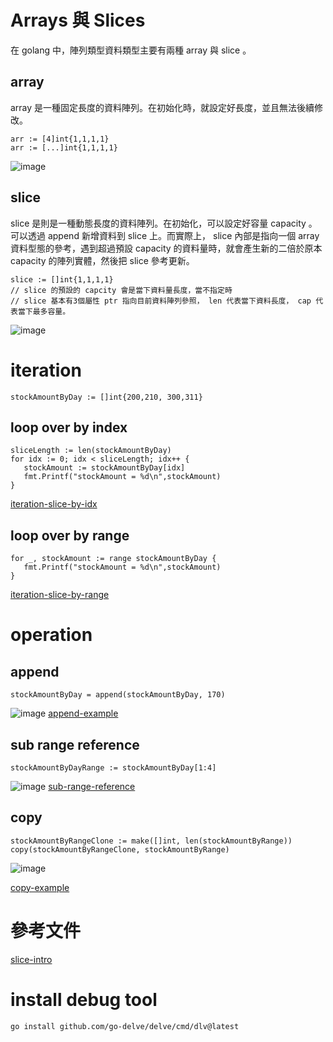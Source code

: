 
# Arrays 與 Slices

在 golang 中，陣列類型資料類型主要有兩種 array 與 slice 。

## array
array 是一種固定長度的資料陣列。在初始化時，就設定好長度，並且無法後續修改。

```golang=
arr := [4]int{1,1,1,1}
arr := [...]int{1,1,1,1}
```

![image](https://hackmd.io/_uploads/HkY6BHIbex.png)

## slice

slice 是則是一種動態長度的資料陣列。在初始化，可以設定好容量 capacity 。可以透過 append 新增資料到 slice 上。而實際上， slice 內部是指向一個 array 資料型態的參考，遇到超過預設 capacity 的資料量時，就會產生新的二倍於原本 capacity 的陣列實體，然後把 slice 參考更新。

```golang=
slice := []int{1,1,1,1}
// slice 的預設的 capcity 會是當下資料量長度，當不指定時
// slice 基本有3個屬性 ptr 指向目前資料陣列參照， len 代表當下資料長度， cap 代表當下最多容量。
```

![image](https://hackmd.io/_uploads/rJixLSI-xg.png)

# iteration

```golang=
stockAmountByDay := []int{200,210, 300,311}
```
## loop over by index

```golang=
sliceLength := len(stockAmountByDay)
for idx := 0; idx < sliceLength; idx++ {
   stockAmount := stockAmountByDay[idx]
   fmt.Printf("stockAmount = %d\n",stockAmount)
}  
```
[iteration-slice-by-idx](https://go.dev/play/p/w_iYwtB6u6c)

## loop over by range

```golang=
for _, stockAmount := range stockAmountByDay {
   fmt.Printf("stockAmount = %d\n",stockAmount)
}
```

[iteration-slice-by-range](https://go.dev/play/p/CYLQDp2p4mY)

# operation

## append

```golang=
stockAmountByDay = append(stockAmountByDay, 170)
```
![image](https://hackmd.io/_uploads/S1pQsT8-xl.png)
[append-example](https://go.dev/play/p/843TDDp3N6I)

## sub range reference
```golang=
stockAmountByDayRange := stockAmountByDay[1:4]
```

![image](https://hackmd.io/_uploads/rJow3a8Wge.png)
[sub-range-reference](https://go.dev/play/p/K9x8MOBA3gh)


## copy
```golang=
stockAmountByRangeClone := make([]int, len(stockAmountByRange))
copy(stockAmountByRangeClone, stockAmountByRange)
```

![image](https://hackmd.io/_uploads/rkGH8C8Zge.png)

[copy-example](https://go.dev/play/p/4v2qE0jikrb)


# 參考文件

[slice-intro](https://go.dev/blog/slices-intro)

# install debug tool

```shell
go install github.com/go-delve/delve/cmd/dlv@latest
```

